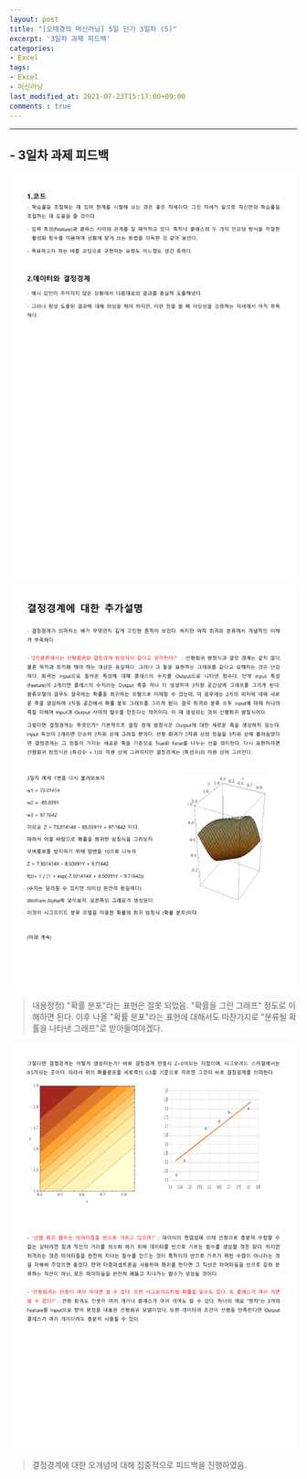 ```yaml
---
layout: post
title: "[오태경의 머신러닝] 5일 단기 3일차 (5)"
excerpt: '3일차 과제 피드백'
categories:
- Excel
tags:
- Excel
- 머신러닝
last_modified_at: 2021-07-23T15:17:00+09:00
comments : true
---
```

<hr>

<h2>- 3일차 과제 피드백</h2>
<div style="align-items: center;">
    <img src="/assets/post-image/Excel-5일-단기-3/3일차 과제 피드백-1.png">
</div>
<div style="align-items: center;">
    <img src="/assets/post-image/Excel-5일-단기-3/3일차 과제 피드백-2.png">
</div>

> 내용정정) "확률 분포"라는 표현은 잘못 되었음. "확률을 그린 그래프" 정도로 이해하면 된다. 이후 나올 "확률 분포"라는 표현에 대해서도 마찬가지로 "분류될 확률을 나타낸 그래프"로 받아들여야겠다.

<div style="align-items: center;">
    <img src="/assets/post-image/Excel-5일-단기-3/3일차 과제 피드백-3.png">
</div>

> 결정경계에 대한 오개념에 대해 집중적으로 피드백을 진행하였음.

<br>